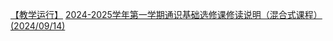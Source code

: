 [【教学运行】](https://jwc.cuit.edu.cn/tzgg/jxyx.htm)
[2024-2025学年第一学期通识基础选修课修读说明（混合式课程） (2024/09/14)](https://jwc.cuit.edu.cn/info/1172/3019.htm)

